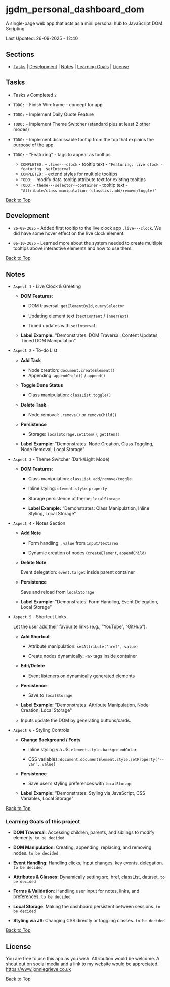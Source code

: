 # jgdm_personal_dashboard_dom
A single-page web app that acts as a mini personal hub to JavaScript DOM Scripting

Last Updated: 26-09-2025 - 12:40

## Sections

+ [Tasks](#tasks) | [Development](#development) | [Notes](#notes) | [Learning Goals](#learning-goals-of-this-project) | [License](#license)

## Tasks 

+ Tasks `9` Completed `2`

+ `TODO:` - Finish Wireframe - concept for app 
+ `TODO:` - Implement Daily Quote Feature
+ `TODO:` - Implement Theme Switcher (standard plus at least 2 other modes)
+ `TODO:` - Implement dismissable tooltip from the top that explains the purpose of the app
+ `TODO:` - "Featuring" - tags to appear as tooltips
  + `COMPLETED:` - `.live---clock` - tooltip text - `"Featuring: live clock - featuring .setInterval`  
  + `COMPLETED:` - extend styles for multiple tooltips
  + `TODO:` - modify data-tooltip attribute text for existing tooltips
  + `TODO:` - `theme---selector--container` - tooltip text - `"Attribute/class manipulation (classList.add/remove/toggle)"`
<!-- .innerText or .textContent -->
<!-- `COMPLETED: 00-00-0000` -->

[Back to Top](#jgdm_personal_dashboard_dom)

## Development

+ `26-09-2025` - Added first tooltip to the live clock app `.live---clock`. We did have some hover effect on the live clock element.

+ `06-10-2025` - Learned more about the system needed to create multiiple tooltips above interactive elements and how to use them.

[Back to Top](#jgdm_personal_dashboard_dom)

## Notes 

+ `Aspect 1` - Live Clock & Greeting

  + **DOM Features**:

    + DOM traversal: `getElementById`, `querySelector`

    + Updating element text (`textContent` / `innerText`)

    + Timed updates with `setInterval`.

  + **Label Example:** "Demonstrates: DOM Traversal, Content Updates, Timed DOM Manipulation"

+ `Aspect 2` - To-do List

  + **Add Task**

    + Node creation: `document.createElement()`
    + Appending: `appendChild()` / `append()`

  + **Toggle Done Status**

    + Class manipulation: `classList.toggle()`

  + **Delete Task**

    + Node removal: `.remove()` or `removeChild()`

  + **Persistence**

    + Storage: `localStorage.setItem()`, `getItem()`

  + **Label Example:** "Demonstrates: Node Creation, Class Toggling, Node Removal, Local Storage"

+ `Aspect 3` - Theme Switcher (Dark/Light Mode)

  + **DOM Features**:

    + Class manipulation: `classList.add/remove/toggle`

    + Inline styling: `element.style.property`

    + Storage persistence of theme: `localStorage`

    + **Label Example:** “Demonstrates: Class Manipulation, Inline Styling, Local Storage”

+ `Aspect 4` - Notes Section

  + **Add Note**

    + Form handling: `.value` from `input/textarea`

    + Dynamic creation of nodes (`createElement`, `appendChild`)

  + **Delete Note**

    Event delegation: `event.target` inside parent container

  + **Persistence**

    Save and reload from `localStorage`

   + **Label Example:** "Demonstrates: Form Handling, Event Delegation, Local Storage"

+ `Aspect 5` - Shortcut Links
  
  Let the user add their favourite links (e.g., “YouTube”, “GitHub”).

  + **Add Shortcut**

    + Attribute manipulation: `setAttribute('href', value)`

    + Create nodes dynamically: `<a>` tags inside container

  + **Edit/Delete**

    + Event listeners on dynamically generated elements

  + **Persistence**

    + Save to `localStorage`

  + **Label Example:** "Demonstrates: Attribute Manipulation, Node Creation, Local Storage"

  + Inputs update the DOM by generating buttons/cards.

+ `Aspect 6` - Styling Controls

  + **Change Background / Fonts**

    + Inline styling via JS: `element.style.backgroundColor`

    + CSS variables: `document.documentElement.style.setProperty('--var', value)`

  + **Persistence**

    + Save user’s styling preferences with `localStorage`

  + **Label Example:** "Demonstrates: Styling via JavaScript, CSS Variables, Local Storage"

[Back to Top](#jgdm_personal_dashboard_dom)

### Learning Goals of this project

+ **DOM Traversal**: Accessing children, parents, and siblings to modify elements. `to be decided`

+ **DOM Manipulation**: Creating, appending, replacing, and removing nodes. `to be decided`

+ **Event Handling**: Handling clicks, input changes, key events, delegation. `to be decided`

+ **Attributes & Classes**: Dynamically setting src, href, classList, dataset. `to be decided`

+ **Forms & Validation**: Handling user input for notes, links, and preferences. `to be decided`

+ **Local Storage**: Making the dashboard persistent between sessions. `to be decided`

+ **Styling via JS**: Changing CSS directly or toggling classes. `to be decided`

[Back to Top](#jgdm_personal_dashboard_dom)

## License

You are free to use this apo as you wish. Attribution would be welcome. A shout out on social media and a link to my website would be appreciated.  https://www.jonniegrieve.co.uk 

[Back to Top](#jgdm_personal_dashboard_dom)